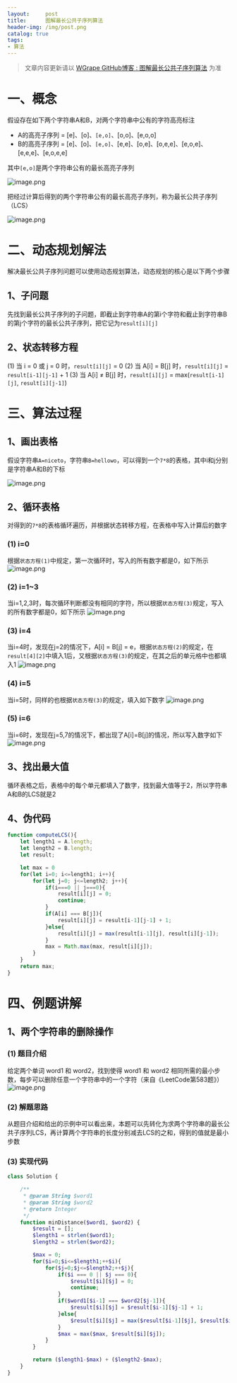 ```yaml
---
layout:     post
title:      图解最长公共子序列算法
header-img: /img/post.png
catalog: true
tags:
- 算法
---
```


> 文章内容更新请以 [WGrape GitHub博客 : 图解最长公共子序列算法](https://github.com/WGrape/Blog/issues/9) 为准

# 一、概念
假设存在如下两个字符串A和B，对两个字符串中公有的字符高亮标注

- A的高亮子序列 = [e]、[o]、`[e,o]`、[o,o]、[e,o,o]
- B的高亮子序列 = [e]、[o]、`[e,o]`、[e,e]、[o,e]、[o,e,e]、[e,o,e]、[e,e,e]、[e,o,e,e]

其中`[e,o]`是两个字符串公有的最长高亮子序列

![image.png](https://cdn.nlark.com/yuque/0/2021/png/223819/1632554072387-f9fd9aad-aecd-4dfd-9cb5-b06923facc62.png)

把经过计算后得到的两个字符串公有的最长高亮子序列，称为最长公共子序列（LCS）

![image.png](https://cdn.nlark.com/yuque/0/2021/png/223819/1632553570934-ca7653b0-6574-493c-bfda-4c55c3f72b30.png)

# 二、动态规划解法
解决最长公共子序列问题可以使用动态规划算法，动态规划的核心是以下两个步骤

## 1、子问题
先找到最长公共子序列的子问题，即截止到字符串A的第i个字符和截止到字符串B的第j个字符的最长公共子序列，把它记为`result[i][j]`

## 2、状态转移方程
(1) 当 i = 0 或 j = 0 时，`result[i][j]` = 0
(2) 当 A[i] = B[j] 时，`result[i][j]` = `result[i-1][j-1]` + 1
(3) 当 A[i] ≠ B[j] 时，`result[i][j]` = max(`result[i-1][j]`, `result[i][j-1]`)

# 三、算法过程
## 1、画出表格
假设字符串`A=niceto`，字符串`B=hellowo`，可以得到一个`7*8`的表格，其中i和j分别是字符串A和B的下标

![image.png](https://cdn.nlark.com/yuque/0/2021/png/223819/1632556058699-90baa283-6fff-4464-8530-d13adadde11d.png)

## 2、循环表格
对得到的`7*8`的表格循环遍历，并根据状态转移方程，在表格中写入计算后的数字

### (1) i=0
根据`状态方程(1)`中规定，第一次循环时，写入的所有数字都是0，如下所示
![image.png](https://cdn.nlark.com/yuque/0/2021/png/223819/1632557320339-d6f6469b-b360-45e4-a9bf-6662d87f86e6.png)

### (2) i=1~3
当i=1,2,3时，每次循环判断都没有相同的字符，所以根据`状态方程(3)`规定，写入的所有数字都是0，如下所示
![image.png](https://cdn.nlark.com/yuque/0/2021/png/223819/1632557692133-60a8ea91-18fa-47b3-8f34-10e01e90e681.png)

### (3) i=4
当i=4时，发现在j=2的情况下，A[i] = B[j] = e，根据`状态方程(2)`的规定，在`result[4][2]`中填入1后，又根据`状态方程(3)`的规定，在其之后的单元格中也都填入1
![image.png](https://cdn.nlark.com/yuque/0/2021/png/223819/1632558199835-c6f8c776-41ef-43c6-af6b-b49e4938e0d7.png)

### (4) i=5
当i=5时，同样的也根据`状态方程(3)`的规定，填入如下数字
![image.png](https://cdn.nlark.com/yuque/0/2021/png/223819/1632558393469-42f3a244-e246-4384-a945-6ca2890ccae7.png)

### (5) i=6
当i=6时，发现在j=5,7的情况下，都出现了A[i]=B[j]的情况，所以写入数字如下
![image.png](https://cdn.nlark.com/yuque/0/2021/png/223819/1632558464163-7955dadd-9bf6-4d2e-91d0-7f3f35cecb00.png)

## 3、找出最大值
循环表格之后，表格中的每个单元都填入了数字，找到最大值等于2，所以字符串A和B的LCS就是2

## 4、伪代码
```javascript
function computeLCS(){
    let length1 = A.length;
    let length2 = B.length;
    let result;

    let max = 0
    for(let i=0; i<=length1; i++){
        for(let j=0; j<=length2; j++){
            if(i===0 || j===0){
                result[i][j] = 0;
                continue;
            }
            if(A[i] === B[j]){
                result[i][j] = result[i-1][j-1] + 1;
            }else{
                result[i][j] = max(result[i-1][j], result[i][j-1]);
            }
            max = Math.max(max, result[i][j]);
        }
    }
    return max;
}
```
# 四、例题讲解
## 1、两个字符串的删除操作

### (1) 题目介绍
给定两个单词 word1 和 word2，找到使得 word1 和 word2 相同所需的最小步数，每步可以删除任意一个字符串中的一个字符（来自《LeetCode第583题》）
![image.png](https://cdn.nlark.com/yuque/0/2021/png/223819/1632558843226-fc357e2a-6cd8-4485-b6c1-e9945b7af967.png)

### (2) 解题思路
从题目介绍和给出的示例中可以看出来，本题可以先转化为求两个字符串的最长公共子序列LCS，再计算两个字符串的长度分别减去LCS的之和，得到的值就是最小步数
### (3) 实现代码
```php
class Solution {

    /**
     * @param String $word1
     * @param String $word2
     * @return Integer
     */
    function minDistance($word1, $word2) {
        $result = [];
        $length1 = strlen($word1);
        $length2 = strlen($word2);

        $max = 0;
        for($i=0;$i<=$length1;++$i){
            for($j=0;$j<=$length2;++$j){
                if($i === 0 || $j === 0){
                    $result[$i][$j] = 0;
                    continue;
                }
                if($word1[$i-1] === $word2[$j-1]){
                    $result[$i][$j] = $result[$i-1][$j-1] + 1;
                }else{
                    $result[$i][$j] = max($result[$i-1][$j], $result[$i][$j-1]);
                }
                $max = max($max, $result[$i][$j]);
            }
        }

        return ($length1-$max) + ($length2-$max);
    }
}
```
